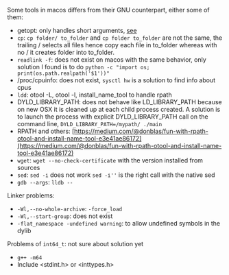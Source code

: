 Some tools in macos differs from their GNU counterpart, either some of them:

- getopt: only handles short arguments, [see](https://stackoverflow.com/questions/402377/using-getopts-to-process-long-and-short-command-line-options)
- `cp`: `cp folder/ to_folder` and `cp folder to_folder` are not the same, the trailing / selects all files hence copy each file in to_folder whereas with no / it creates folder into to_folder.
- `readlink -f`: does not exist on macos with the same behavior, only solution I found is to do `python -c "import os; print(os.path.realpath('$1'))"`
- /proc/cpuinfo: does not exist, `sysctl hw` is a solution to find info about cpus
- `ldd`: otool -L, otool -l, install_name_tool to handle rpath
- DYLD_LIBRARY_PATH: does not behave like LD_LIBRARY_PATH because on new OSX it is cleaned up at each child process created. A solution is to launch the process with explicit DYLD_LIBRARY_PATH call on the command line, `DYLD_LIBRARY_PATH=/mypath/ ./main`
- RPATH and others: [https://medium.com/@donblas/fun-with-rpath-otool-and-install-name-tool-e3e41ae86172](https://medium.com/@donblas/fun-with-rpath-otool-and-install-name-tool-e3e41ae86172)
- `wget`: `wget --no-check-certificate` with the version installed from sources
- `sed`: `sed -i` does not work `sed -i''` is the right call with the native sed
- `gdb --args`: `lldb --`

Linker problems:
- `-Wl,--no-whole-archive`: `-force_load`
- `-Wl,--start-group`: does not exist
- `-flat_namespace -undefined warning`: to allow undefined symbols in the dylib

Problems of `int64_t`: not sure about solution yet
- `g++ -m64`
- Include <stdint.h> or <inttypes.h> <cstdint>

